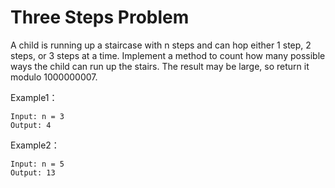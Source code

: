# Three Steps Problem

A child is running up a staircase with n steps and can hop either 1 step, 2 steps, or 3 steps at a time. Implement a method to count how many possible ways the child can run up the stairs. The result may be large, so return it modulo 1000000007.

Example1：

```
Input: n = 3
Output: 4
```

Example2：

```
Input: n = 5
Output: 13
```
